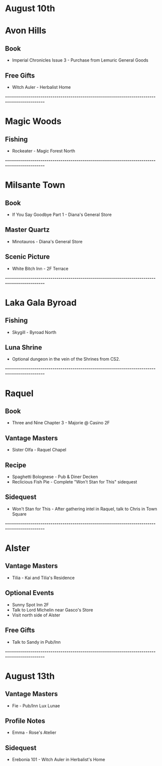 # August 10th
# Avon Hills
## Book
- Imperial Chronicles Issue 3 - Purchase from Lemuric General Goods
## Free Gifts
- Witch Auler - Herbalist Home

**------------------------------------------------------------------------------------------------**

# Magic Woods
## Fishing
- Rockeater - Magic Forest North

**------------------------------------------------------------------------------------------------**

# Milsante Town
## Book
- If You Say Goodbye Part 1 - Diana's General Store
## Master Quartz
- Minotauros - Diana's General Store
## Scenic Picture
- White Bitch Inn - 2F Terrace

**------------------------------------------------------------------------------------------------**

# Laka Gala Byroad
## Fishing
- Skygill - Byroad North
## Luna Shrine
- Optional dungeon in the vein of the Shrines from CS2.

**------------------------------------------------------------------------------------------------**

# Raquel
## Book
- Three and Nine Chapter 3 - Majorie @ Casino 2F
## Vantage Masters
- Sister Olfa - Raquel Chapel
## Recipe
- Spaghetti Bolognese - Pub & Diner Decken
- Reclicious Fish Pie - Complete "Won't Stan for This" sidequest
## Sidequest
- Won't Stan for This - After gathering intel in Raquel, talk to Chris in Town Square

**------------------------------------------------------------------------------------------------**

# Alster
## Vantage Masters
- Tilia - Kai and Tilia's Residence
## Optional Events
- Sunny Spot Inn 2F
- Talk to Lord Michelin near Gasco's Store
- Visit north side of Alster
## Free Gifts
- Talk to Sandy in Pub/Inn

**------------------------------------------------------------------------------------------------**

# August 13th
## Vantage Masters
- Fie - Pub/Inn Lux Lunae
## Profile Notes
- Emma - Rose's Atelier
## Sidequest
- Erebonia 101 - Witch Auler in Herbalist's Home